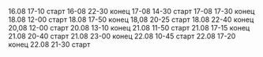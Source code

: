 16.08 17-10 старт
16-08 22-30 конец
17-08 14-30 старт
17-08 17-30 конец
18.08 12-00 старт
18.08 17-50 конец
18,08 20-25 старт
18.08 22-40 конец
20,08 12-00 старт
20.08 13-10 конец
21.08 11-50 старт
21.08 17-15 конец
21.08 20-40 старт
21.08 23-00 конец
22.08 10-45 старт
22.08 17-20 конец
22.08 21-30 старт
